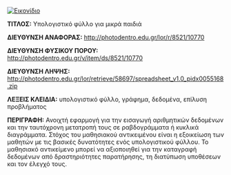 [![Εικονίδιο](http://photodentro.edu.gr/lor/retrieve/58550/spreadsheet_v1.0.zip_teaser.jpg)](http://photodentro.edu.gr/lor/r/8521/10770)

**ΤΙΤΛΟΣ:** Υπολογιστικό φύλλο για μικρά παιδιά

**ΔΙΕΥΘΥΝΣΗ ΑΝΑΦΟΡΑΣ:** http://photodentro.edu.gr/lor/r/8521/10770

**ΔΙΕΥΘΥΝΣΗ ΦΥΣΙΚΟΥ ΠΟΡΟΥ:** http://photodentro.edu.gr/v/item/ds/8521/10770

**ΔΙΕΥΘΥΝΣΗ ΛΗΨΗΣ:** http://photodentro.edu.gr/lor/retrieve/58697/spreadsheet_v1.0_pidx0055168.zip

**ΛΕΞΕΙΣ ΚΛΕΙΔΙΑ:** υπολογιστικό φύλλο, γράφημα, δεδομένα, επίλυση προβλήματος

**ΠΕΡΙΓΡΑΦΗ:** Ανοιχτή εφαρμογή για την εισαγωγή αριθμητικών δεδομένων και την ταυτόχρονη μετατροπή τους σε ραβδογράμματα ή κυκλικά διαγράμματα. Στόχος του μαθησιακού αντικειμένου είναι η εξοικείωση των μαθητών με τις βασικές δυνατότητες ενός υπολογιστικού φύλλου.
Το μαθησιακό αντικείμενο μπορεί να αξιοποιηθεί για την καταγραφή δεδομένων από δραστηριότητες παρατήρησης, τη διατύπωση υποθέσεων και τον έλεγχό τους.
